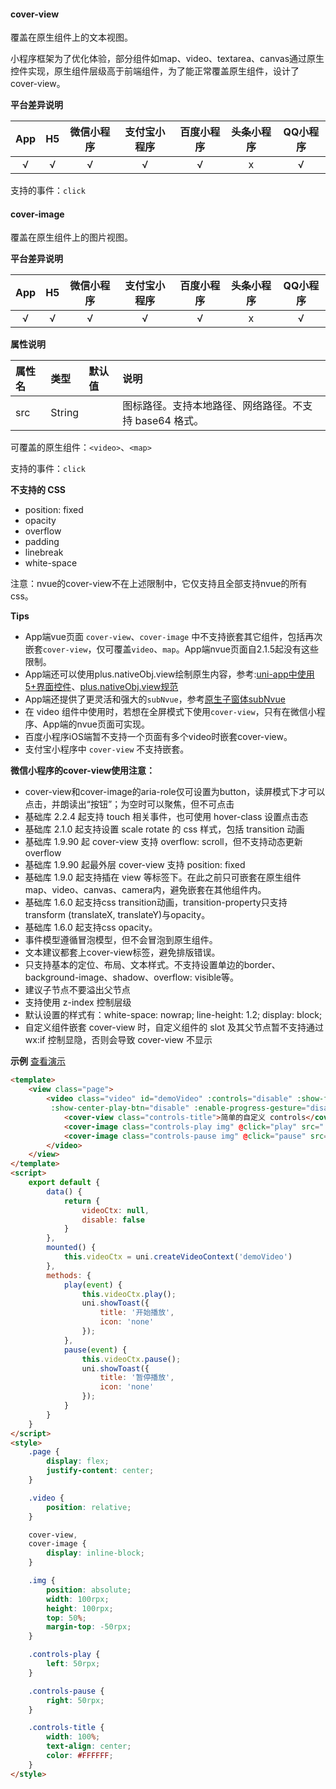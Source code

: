 #### cover-view
覆盖在原生组件上的文本视图。

小程序框架为了优化体验，部分组件如map、video、textarea、canvas通过原生控件实现，原生组件层级高于前端组件，为了能正常覆盖原生组件，设计了cover-view。

**平台差异说明**

|App|H5|微信小程序|支付宝小程序|百度小程序|头条小程序|QQ小程序|
|:-:|:-:|:-:|:-:|:-:|:-:|:-:|
|√|√|√|√|√|x|√|

支持的事件：`click`

#### cover-image
覆盖在原生组件上的图片视图。

**平台差异说明**

|App|H5|微信小程序|支付宝小程序|百度小程序|头条小程序|QQ小程序|
|:-:|:-:|:-:|:-:|:-:|:-:|:-:|
|√|√|√|√|√|x|√|

**属性说明**

|属性名|类型|默认值|说明|
|:-|:-|:-|:-|
|src|String||图标路径。支持本地路径、网络路径。不支持 base64 格式。|


可覆盖的原生组件：`<video>`、`<map>`

支持的事件：`click`

**不支持的 CSS**

- position: fixed
- opacity
- overflow
- padding
- linebreak
- white-space

注意：nvue的cover-view不在上述限制中，它仅支持且全部支持nvue的所有css。

**Tips**

- App端vue页面 `cover-view`、`cover-image` 中不支持嵌套其它组件，包括再次嵌套`cover-view`，仅可覆盖`video`、`map`。App端nvue页面自2.1.5起没有这些限制。
- App端还可以使用plus.nativeObj.view绘制原生内容，参考:[uni-app中使用5+界面控件](https://ask.dcloud.net.cn/article/35036)、[plus.nativeObj.view规范](https://www.html5plus.org/doc/zh_cn/nativeobj.html#plus.nativeObj.View)
- App端还提供了更灵活和强大的`subNvue`，参考[原生子窗体subNvue](/api/window/subNVues)
- 在 video 组件中使用时，若想在全屏模式下使用`cover-view`，只有在微信小程序、App端的nvue页面可实现。
- 百度小程序iOS端暂不支持一个页面有多个video时嵌套cover-view。
- 支付宝小程序中 `cover-view` 不支持嵌套。

**微信小程序的cover-view使用注意：**
- cover-view和cover-image的aria-role仅可设置为button，读屏模式下才可以点击，并朗读出“按钮”；为空时可以聚焦，但不可点击
- 基础库 2.2.4 起支持 touch 相关事件，也可使用 hover-class 设置点击态
- 基础库 2.1.0 起支持设置 scale rotate 的 css 样式，包括 transition 动画
- 基础库 1.9.90 起 cover-view 支持 overflow: scroll，但不支持动态更新 overflow
- 基础库 1.9.90 起最外层 cover-view 支持 position: fixed
- 基础库 1.9.0 起支持插在 view 等标签下。在此之前只可嵌套在原生组件map、video、canvas、camera内，避免嵌套在其他组件内。
- 基础库 1.6.0 起支持css transition动画，transition-property只支持transform (translateX, translateY)与opacity。
- 基础库 1.6.0 起支持css opacity。
- 事件模型遵循冒泡模型，但不会冒泡到原生组件。
- 文本建议都套上cover-view标签，避免排版错误。
- 只支持基本的定位、布局、文本样式。不支持设置单边的border、background-image、shadow、overflow: visible等。
- 建议子节点不要溢出父节点
- 支持使用 z-index 控制层级
- 默认设置的样式有：white-space: nowrap; line-height: 1.2; display: block;
- 自定义组件嵌套 cover-view 时，自定义组件的 slot 及其父节点暂不支持通过 wx:if 控制显隐，否则会导致 cover-view 不显示

**示例** [查看演示](https://uniapp.dcloud.io/h5/pages/component/cover-view/cover-view)

```html
<template>
	<view class="page">
		<video class="video" id="demoVideo" :controls="disable" :show-fullscreen-btn="disable" :show-play-btn="disable"
		 :show-center-play-btn="disable" :enable-progress-gesture="disable" @fullscreenchange="fullscreenchange" src="https://dcloud-img.oss-cn-hangzhou.aliyuncs.com/guide/uniapp/%E7%AC%AC1%E8%AE%B2%EF%BC%88uni-app%E4%BA%A7%E5%93%81%E4%BB%8B%E7%BB%8D%EF%BC%89-%20DCloud%E5%AE%98%E6%96%B9%E8%A7%86%E9%A2%91%E6%95%99%E7%A8%8B@20181126.mp4">
			<cover-view class="controls-title">简单的自定义 controls</cover-view>
			<cover-image class="controls-play img" @click="play" src="../../../static/play.png"></cover-image>
			<cover-image class="controls-pause img" @click="pause" src="../../../static/pause.png"></cover-image>
		</video>
	</view>
</template>
<script>
	export default {
		data() {
			return {
				videoCtx: null,
				disable: false
			}
		},
		mounted() {
			this.videoCtx = uni.createVideoContext('demoVideo')
		},
		methods: {
			play(event) {
				this.videoCtx.play();
				uni.showToast({
					title: '开始播放',
					icon: 'none'
				});
			},
			pause(event) {
				this.videoCtx.pause();
				uni.showToast({
					title: '暂停播放',
					icon: 'none'
				});
			}
		}
	}
</script>
<style>
	.page {
		display: flex;
		justify-content: center;
	}

	.video {
		position: relative;
	}

	cover-view,
	cover-image {
		display: inline-block;
	}

	.img {
		position: absolute;
		width: 100rpx;
		height: 100rpx;
		top: 50%;
		margin-top: -50rpx;
	}

	.controls-play {
		left: 50rpx;
	}

	.controls-pause {
		right: 50rpx;
	}

	.controls-title {
		width: 100%;
		text-align: center;
		color: #FFFFFF;
	}
</style>
```
